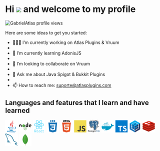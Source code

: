 # Hi <img src="https://raw.githubusercontent.com/kaueMarques/kaueMarques/master/hi.gif" width="30px"> and welcome to my profile 
<p align="left"><img src="https://komarev.com/ghpvc/?username=GabrielAtlas&color=brightgreen" alt="GabrielAtlas profile views" /> </p>

Here are some ideas to get you started:

- 👨🏻‍💻 I’m currently working on Atlas Plugins & Vruum
- 
- 🌱 I’m currently learning AdonisJS
- 
- 👯 I’m looking to collaborate on Vruum
- 
- 💬 Ask me about Java Spigot & Bukkit Plugins
- 
- 📫 How to reach me: suporte@atlasplugins.com

## Languages and features that I learn and have learned
<p align="left">
  <img src="https://raw.githubusercontent.com/devicons/devicon/master/icons/java/java-original.svg" alt="java" width="40" height="40" />
  <img src="https://raw.githubusercontent.com/devicons/devicon/master/icons/nodejs/nodejs-original-wordmark.svg" alt="nodejs" width="40" height="40"/>
  <img src="https://raw.githubusercontent.com/devicons/devicon/master/icons/react/react-original-wordmark.svg" alt="react" width="40" height="40"/>
  <img src="https://raw.githubusercontent.com/devicons/devicon/master/icons/css3/css3-plain-wordmark.svg" alt="css3"  width="40" height="40"/>
  <img src="https://raw.githubusercontent.com/devicons/devicon/master/icons/html5/html5-original-wordmark.svg" alt="html5"  width="40" height="40"/>
  <img src="https://raw.githubusercontent.com/devicons/devicon/master/icons/javascript/javascript-original.svg" alt="javascript" width="40" height="40"/>
  <img src="https://raw.githubusercontent.com/devicons/devicon/master/icons/postgresql/postgresql-original-wordmark.svg" alt="postgresql" width="40" height="40"/>
  <img src="https://raw.githubusercontent.com/devicons/devicon/master/icons/docker/docker-plain.svg" alt="docker" width="40" height="40" />
  <img src="https://raw.githubusercontent.com/devicons/devicon/master/icons/typescript/typescript-original.svg" width="40" height="40" />
  <img src="https://raw.githubusercontent.com/devicons/devicon/master/icons/sequelize/sequelize-original.svg" width="40" height="40" />
  <img src="https://raw.githubusercontent.com/devicons/devicon/master/icons/redis/redis-original.svg" width="40" height="40" />
  <img src="https://raw.githubusercontent.com/devicons/devicon/master/icons/mysql/mysql-original.svg" width="40" height="40" />
  <img src="https://raw.githubusercontent.com/devicons/devicon/master/icons/mongodb/mongodb-original.svg" width="40" height="40" />
</p>
